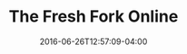 ---
title: "The Fresh Fork Online"
slug: "freshfork"
date: "2016-06-26T12:57:09-04:00"
description: ""
draft: false
links: 
  - "https://thefreshforkonline.com"
tags:
  - "WordPress"
  - "WooCommerce"
  - "Composite Products"

---